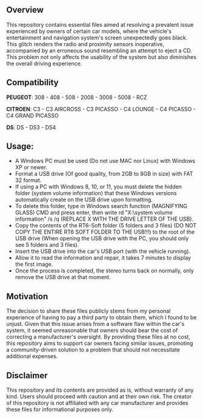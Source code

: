 ## Overview

This repository contains essential files aimed at resolving a prevalent issue experienced by owners of certain car models, where the vehicle's entertainment and navigation system's screen unexpectedly goes black. This glitch renders the radio and proximity sensors inoperative, accompanied by an erroneous sound resembling an attempt to eject a CD. This problem not only affects the usability of the system but also diminishes the overall driving experience.

## Compatibility

**PEUGEOT**: 308 - 408 - 508 - 2008 - 3008 - 5008 - RCZ

**CITROEN**: C3 - C3 AIRCROSS - C3 PICASSO - C4 LOUNGE - C4 PICASSO - C4 GRAND PICASSO

**DS**: DS - DS3 - DS4

## Usage:

- A Windows PC must be used (Do not use MAC nor Linux) with Windows XP or newer.
- Format a USB drive (Of good quality, from 2GB to 8GB in size) with FAT 32 format.
- If using a PC with Windows 8, 10, or 11, you must delete the hidden folder (system volume information) that these Windows versions automatically create on the USB drive upon formatting.
- To delete this folder, type in Windows search function (MAGNIFYING GLASS) CMD and press enter, then write rd "X:\system volume information" /s /q (REPLACE X WITH THE DRIVE LETTER OF THE USB).
- Copy the contents of the RT6-Soft folder (5 folders and 3 files) (DO NOT COPY THE ENTIRE RT6 SOFT FOLDER TO THE USB!!!) to the root of the USB drive (When opening the USB drive with the PC, you should only see 5 folders and 3 files).
- Insert the USB drive into the car's USB port (with the vehicle running).
- Allow it to read the information and repair, it takes 7 minutes to display the first image.
- Once the process is completed, the stereo turns back on normally, only remove the USB drive at that moment.

## Motivation
The decision to share these files publicly stems from my personal experience of having to pay a third party to obtain them, which I found to be unjust. Given that this issue arises from a software flaw within the car's system, it seemed unreasonable that owners should bear the cost of correcting a manufacturer's oversight. By providing these files at no cost, this repository aims to support car owners facing similar issues, promoting a community-driven solution to a problem that should not necessitate additional expenses.

## Disclaimer
This repository and its contents are provided as is, without warranty of any kind. Users should proceed with caution and at their own risk. The creator of this repository is not affiliated with any car manufacturer and provides these files for informational purposes only.
